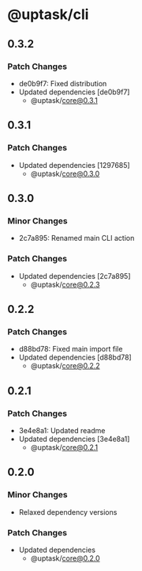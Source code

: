 # @uptask/cli

## 0.3.2

### Patch Changes

- de0b9f7: Fixed distribution
- Updated dependencies [de0b9f7]
  - @uptask/core@0.3.1

## 0.3.1

### Patch Changes

- Updated dependencies [1297685]
  - @uptask/core@0.3.0

## 0.3.0

### Minor Changes

- 2c7a895: Renamed main CLI action

### Patch Changes

- Updated dependencies [2c7a895]
  - @uptask/core@0.2.3

## 0.2.2

### Patch Changes

- d88bd78: Fixed main import file
- Updated dependencies [d88bd78]
  - @uptask/core@0.2.2

## 0.2.1

### Patch Changes

- 3e4e8a1: Updated readme
- Updated dependencies [3e4e8a1]
  - @uptask/core@0.2.1

## 0.2.0

### Minor Changes

- Relaxed dependency versions

### Patch Changes

- Updated dependencies
  - @uptask/core@0.2.0
